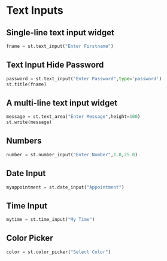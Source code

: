 # Text Inputs

## Single-line text input widget

```python
fname = st.text_input("Enter Firstname")
```

## Text Input Hide Password

```python
password = st.text_input("Enter Password",type='password')
st.title(fname)
```

## A multi-line text input widget

```python
message = st.text_area("Enter Message",height=100)
st.write(message)
```

## Numbers

```python
number = st.number_input("Enter Number",1.0,25.0)
```

## Date Input

```python
myappointment = st.date_input("Appointment")
```

## Time Input

```python
mytime = st.time_input("My Time")
```

## Color Picker

```python
color = st.color_picker("Select Color")
```

